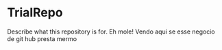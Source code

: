 # TrialRepo
Describe what this repository is for. Eh mole!
Vendo aqui se esse negocio de git hub presta mermo 


